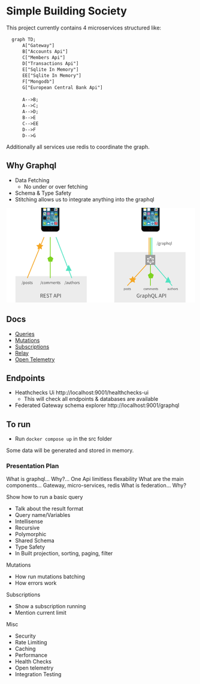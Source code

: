 #  Simple Building Society 

This project currently contains 4 microservices structured like:

```mermaid
  graph TD;
      A["Gateway"]
      B["Accounts Api"]
      C["Members Api"]
      D["Transactions Api"]
      E["Sqlite In Memory"]
      EE["Sqlite In Memory"]
      F["Mongodb"]
      G["European Central Bank Api"]

      A-->B;
      A-->C;
      A-->D;
      B-->E
      C-->EE
      D-->F
      D-->G
```

Additionally all services use redis to coordinate the graph.

## Why Graphql

* Data Fetching
  * No under or over fetching
* Schema & Type Safety
* Stitching allows us to integrate anything into the graphql

![Why Graphql](docs/images/requests.png "Why Graphql")

## Docs
* [Queries](docs/Queries.md)
* [Mutations](docs/Mutations.md)
* [Subscriptions](docs/Subscriptions.md)
* [Relay](docs/Relay.md)
* [Open Telemetry](docs/Open_Telemetry.md)

## Endpoints
* Heathchecks Ui http://localhost:9001/healthchecks-ui
  * This will check all endpoints & databases are available
* Federated Gateway schema explorer http://localhost:9001/graphql

## To run
* Run `docker compose up` in the src folder

Some data will be generated and stored in memory.

### Presentation Plan

What is graphql...  Why?... One Api limitless flexability
What are the main components... Gateway, micro-services, redis
What is federation... Why?

Show how to run a basic query
* Talk about the result format
* Query name/Variables
* Intellisense
* Recursive
* Polymorphic
* Shared Schema
* Type Safety
* In Built projection, sorting, paging, filter

Mutations
* How run mutations batching
* How errors work

Subscriptions
* Show a subscription running
* Mention current limit

Misc
* Security
* Rate Limiting
* Caching
* Performance
* Health Checks
* Open telemetry
* Integration Testing

